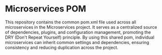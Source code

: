 # Microservices POM
This repository contains the common pom.xml file used across all microservices in the Microservices project. It serves 
as a centralized source of dependencies, plugins, and configuration management, promoting the DRY (Don't Repeat Yourself) 
principle. By using this shared pom, individual microservices can inherit common settings and dependencies, ensuring 
consistency and reducing duplication across the project.
